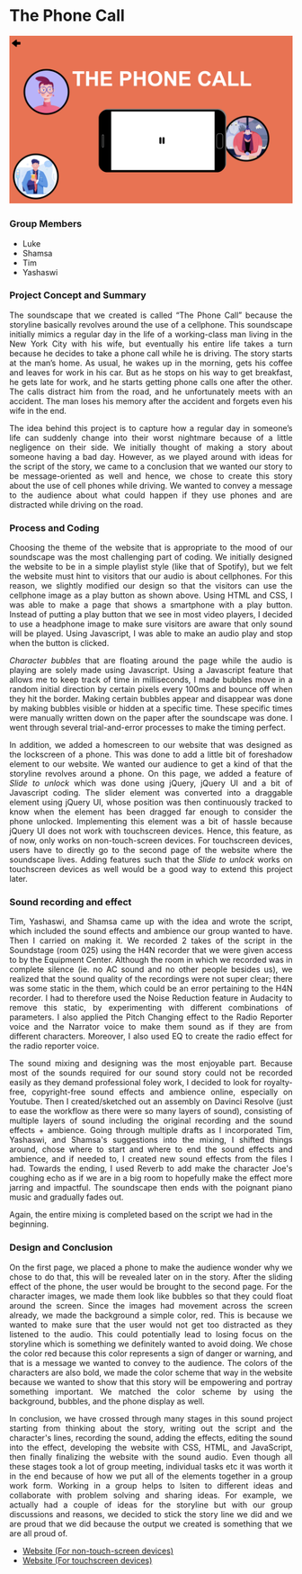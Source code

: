 # The Phone Call

![](https://github.com/yashaswiim/the_phone_call/blob/main/assets/the_phone_call_.png)

### Group Members
* Luke
* Shamsa
* Tim
* Yashaswi

### Project Concept and Summary
<p align="justify"> 
The soundscape that we created is called “The Phone Call” because the storyline basically revolves around the use of a cellphone. This soundscape initially mimics a regular day in the life of a working-class man living in the New York City with his wife, but eventually his entire life takes a turn because he decides to take a phone call while he is driving. The story starts at the man’s home. As usual, he wakes up in the morning, gets his coffee and leaves for work in his car. But as he stops on his way to get breakfast, he gets late for work, and he starts getting phone calls one after the other. The calls distract him from the road, and he unfortunately meets with an accident. The man loses his memory after the accident and forgets even his wife in the end.
</p>
<p align="justify"> 
The idea behind this project is to capture how a regular day in someone’s life can suddenly change into their worst nightmare because of a little negligence on their side. We initially thought of making a story about someone having a bad day. However, as we played around with ideas for the script of the story, we came to a conclusion that we wanted our story to be message-oriented as well and hence, we chose to create this story about the use of cell phones while driving. We wanted to convey a message to the audience about what could happen if they use phones and are distracted while driving on the road. 
</p>

### Process and Coding 

<p align="justify"> 
Choosing the theme of the website that is appropriate to the mood of our soundscape was the most challenging part of coding. We initially designed the website to be in a simple playlist style (like that of Spotify), but we felt the website must hint to visitors that our audio is about cellphones. For this reason, we slightly modified our design so that the visitors can use the cellphone image as a play button as shown above. Using HTML and CSS, I was able to make a page that shows a smartphone with a play button. Instead of putting a play button that we see in most video players, I decided to use a headphone image to make sure visitors are aware that only sound will be played. Using Javascript, I was able to make an audio play and stop when the button is clicked. 
</p>
<p align="justify"> 
<em>Character bubbles</em> that are floating around the page while the audio is playing are solely made using Javascript. Using a Javascript feature that allows me to keep track of time in milliseconds, I made bubbles move in a random initial direction by certain pixels every 100ms and bounce off when they hit the border. Making certain bubbles appear and disappear was done by making bubbles visible or hidden at a specific time. These specific times were manually written down on the paper after the soundscape was done. I went through several trial-and-error processes to make the timing perfect.
</p>
<p align="justify"> 
In addition, we added a homescreen to our website that was designed as the lockscreen of a phone. This was done to add a little bit of foreshadow element to our website. We wanted our audience to get a kind of that the storyline revolves around a phone. On this page, we added a feature of <em>Slide to unlock</em> which was done using jQuery, jQuery UI and a bit of Javascript coding. The slider element was converted into a draggable element using jQuery UI, whose position was then continuously tracked to know when the element has been dragged far enough to consider the phone unlocked. Implementing this element was a bit of hassle because jQuery UI does not work with touchscreen devices. Hence, this feature, as of now, only works on non-touch-screen devices. For touchscreen devices, users have to directly go to the second page of the website where the soundscape lives. Adding features such that the <em>Slide to unlock</em> works on touchscreen devices as well would be a good way to extend this project later.  
</p>

### Sound recording and effect

<p align="justify"> 
Tim, Yashaswi, and Shamsa came up with the idea and wrote the script, which included the sound effects and ambience our group wanted to have. Then I carried on making it. We recorded 2 takes of the script in the Soundstage (room 025) using the H4N recorder that we were given access to by the Equipment Center. Although the room in which we recorded was in complete silence (ie. no AC sound and no other people besides us), we realized that the sound quality of the recordings were not super clear; there was some static in the them, which could be an error pertaining to the H4N recorder. I had to therefore used the Noise Reduction feature in Audacity to remove this static, by experimenting with different combinations of parameters. I also applied the Pitch Changing effect to the Radio Reporter voice and the Narrator voice to make them sound as if they are from different characters. Moreover, I also used EQ to create the radio effect for the radio reporter voice. 
</p>
<p align="justify"> 
The sound mixing and designing was the most enjoyable part. Because most of the sounds required for our sound story could not be recorded easily as they demand professional foley work, I decided to look for royalty-free, copyright-free sound effects and ambience online, especially on Youtube. Then I created/sketched out an assembly on Davinci Resolve (just to ease the workflow as there were so many layers of sound), consisting of multiple layers of sound including the original recording and the sound effects + ambience. Going through multiple drafts as I incorporated Tim, Yashaswi, and Shamsa's suggestions into the mixing, I shifted things around, chose where to start and where to end the sound effects and ambience, and if needed to, I created new sound effects from the files I had. Towards the ending, I used Reverb to add make the character Joe's coughing echo as if we are in a big room to hopefully make the effect more jarring and impactful. The soundscape then ends with the poignant piano music and gradually fades out. 
</p>
Again, the entire mixing is completed based on the script we had in the beginning.

### Design and Conclusion

<p align="justify"> 
On the first page, we placed a phone to make the audience wonder why we chose to do that, this will be revealed later on in the story. After the sliding effect of the phone, the user would be brought to the second page. For the character images, we made them look like bubbles so that they could float around the screen. Since the images had movement across the screen already, we made the background a simple color, red. This is because we wanted to make sure that the user would not get too distracted as they listened to the audio. This could potentially lead to losing focus on the storyline which is something we definitely wanted to avoid doing. We chose the color red because this color represents a sign of danger or warning, and that is a message we wanted to convey to the audience. The colors of the characters are also bold, we made the color scheme that way in the website because we wanted to show that this story will be empowering and portray something important. We matched the color scheme by using the background, bubbles, and the phone display as well.
</p>
<p align="justify"> 
In conclusion, we have crossed through many stages in this sound project starting from thinking about the story, writing out the script and the character's lines, recording the sound, adding the effects, editing the sound into the effect, developing the website with CSS, HTML, and JavaScript, then finally finalizing the website with the sound audio. Even though all these stages took a lot of group meeting, individual tasks etc it was worth it in the end because of how we put all of the elements together in a group work form. Working in a group helps to lsiten to different ideas and collaborate with problem solving and sharing ideas. For example, we actually had a couple of ideas for the storyline but with our group discussions and reasons, we decided to stick the story line we did and we are proud that we did because the output we created is something that we are all proud of.
</p>

* [Website (For non-touch-screen devices)](https://yashaswiim.github.io/the_phone_call)
* [Website (For touchscreen devices)](https://yashaswiim.github.io/the_phone_call/audioscreen.html)

